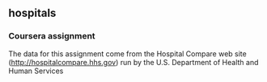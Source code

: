 ## hospitals
### Coursera assignment

The data for this assignment come from the Hospital Compare web site (http://hospitalcompare.hhs.gov)
run by the U.S. Department of Health and Human Services
